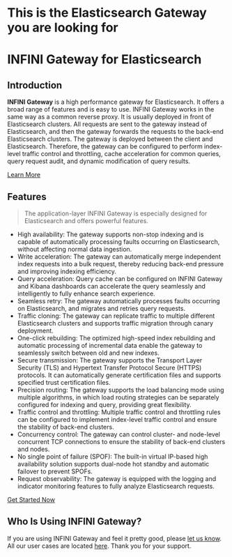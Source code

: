 # This is the Elasticsearch Gateway you are looking for

# INFINI Gateway for Elasticsearch

## Introduction

**INFINI Gateway** is a high performance gateway for Elasticsearch. It offers a broad range of features and is easy to use. INFINI Gateway works in the same way as a common reverse proxy. 
It is usually deployed in front of Elasticsearch clusters. All requests are sent to the gateway instead of Elasticsearch, and then the gateway forwards the requests to the back-end Elasticsearch clusters. 
The gateway is deployed between the client and Elasticsearch. Therefore, the gateway can be configured to perform index-level traffic control and throttling, cache acceleration for common queries, query request audit, and dynamic modification of query results.

[Learn More](https://gateway.infini.sh/docs/overview/)


## Features

> The application-layer INFINI Gateway is especially designed for Elasticsearch and offers powerful features.

- High availability: The gateway supports non-stop indexing and is capable of automatically processing faults occurring on Elasticsearch, without affecting normal data ingestion.
- Write acceleration: The gateway can automatically merge independent index requests into a bulk request, thereby reducing back-end pressure and improving indexing efficiency.
- Query acceleration: Query cache can be configured on INFINI Gateway and Kibana dashboards can accelerate the query seamlessly and intelligently to fully enhance search experience.
- Seamless retry: The gateway automatically processes faults occurring on Elasticsearch, and migrates and retries query requests.
- Traffic cloning: The gateway can replicate traffic to multiple different Elasticsearch clusters and supports traffic migration through canary deployment.
- One-click rebuilding: The optimized high-speed index rebuilding and automatic processing of incremental data enable the gateway to seamlessly switch between old and new indexes.
- Secure transmission: The gateway supports the Transport Layer Security (TLS) and Hypertext Transfer Protocol Secure (HTTPS) protocols. It can automatically generate certification files and supports specified trust certification files.
- Precision routing: The gateway supports the load balancing mode using multiple algorithms, in which load routing strategies can be separately configured for indexing and query, providing great flexibility.
- Traffic control and throttling: Multiple traffic control and throttling rules can be configured to implement index-level traffic control and ensure the stability of back-end clusters.
- Concurrency control: The gateway can control cluster- and node-level concurrent TCP connections to ensure the stability of back-end clusters and nodes.
- No single point of failure (SPOF): The built-in virtual IP-based high availability solution supports dual-node hot standby and automatic failover to prevent SPOFs.
- Request observability: The gateway is equipped with the logging and indicator monitoring features to fully analyze Elasticsearch requests.

[Get Started Now](https://gateway.infini.sh/docs/getting-started/install)


## Who Is Using INFINI Gateway?

If you are using INFINI Gateway and feel it pretty good, please [let us know](https://github.com/infinilabs/gateway/discussions/3). All our user cases are located [here](https://gateway.infini.sh/docs/user-cases/). Thank you for your support.
